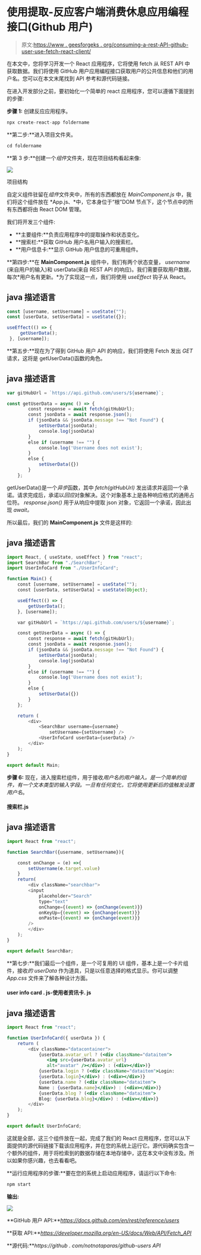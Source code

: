 # 使用提取-反应客户端消费休息应用编程接口(Github 用户)

> 原文:[https://www . geesforgeks . org/consuming-a-rest-API-github-user-use-fetch-react-client/](https://www.geeksforgeeks.org/consuming-a-rest-api-github-users-using-fetch-react-client/)

在本文中，您将学习开发一个 React 应用程序，它将使用 fetch 从 REST API 中获取数据。我们将使用 GitHub 用户应用编程接口获取用户的公共信息和他们的用户名。您可以在本文末尾找到 API 参考和源代码链接。

在进入开发部分之前，要初始化一个简单的 react 应用程序，您可以遵循下面提到的步骤:

**步骤 1:** 创建反应应用程序。

```jsx
npx create-react-app foldername
```

**第二步:**进入项目文件夹。

```jsx
cd foldername
```

**第 3 步:**创建一个*组件*文件夹，现在项目结构看起来像:

![](img/242d37affda45fb772e09ee601a9c800.png)

项目结构

自定义组件驻留在*组件*文件夹中，所有的东西都放在 *MainComponent.js* 中，我们将这个组件放在 *App.js、*中，它本身位于“根”DOM 节点下，这个节点中的所有东西都将由 React DOM 管理。

我们将开发三个组件:

*   **主要组件:**负责应用程序中的提取操作和状态变化。
*   **搜索栏:**获取 GitHub 用户名用户输入的搜索栏。
*   **用户信息卡:**显示 GitHub 用户信息的可重用组件。

**第四步:**在 **MainComponent.js** 组件中，我们有两个状态变量， *username* (来自用户的输入)和 userData(来自 REST API 的响应)。我们需要获取用户数据，每次*用户名有更新。*为了实现这一点，我们将使用 *useEffect* 钩子从 React。

## java 描述语言

```jsx
const [username, setUsername] = useState("");
const [userData, setUserData] = useState({});

useEffect(() => {
     getUserData();
 }, [username]);
```

**第五步:**现在为了得到 GitHub 用户 API 的响应，我们将使用 Fetch 发出 *GET* 请求，这将是 getUserData()函数的角色。

## java 描述语言

```jsx
var gitHubUrl = `https://api.github.com/users/${username}`;

const getUserData = async () => {
        const response = await fetch(gitHubUrl);
        const jsonData = await response.json();
        if (jsonData && jsonData.message !== "Not Found") {
            setUserData(jsonData);
            console.log(jsonData)
        }
        else if (username !== "") {
            console.log('Username does not exist');
        }
        else {
            setUserData({})
        }
    };
```

getUserData()是一个*异步*函数，其中 *fetch(gitHubUrl)* 发出请求并返回一个承诺。请求完成后，承诺以*回应*对象解决。这个对象基本上是各种响应格式的通用占位符。 *response.json()* 用于从响应中提取 json 对象，它返回一个承诺，因此出现 *await。*

所以最后，我们的 **MainComponent.js** 文件是这样的:

## java 描述语言

```jsx
import React, { useState, useEffect } from "react";
import SearchBar from "./SearchBar";
import UserInfoCard from "./UserInfoCard";

function Main() {
    const [username, setUsername] = useState("");
    const [userData, setUserData] = useState(Object);

    useEffect(() => {
        getUserData();
    }, [username]);

    var gitHubUrl = `https://api.github.com/users/${username}`;

    const getUserData = async () => {
        const response = await fetch(gitHubUrl);
        const jsonData = await response.json();
        if (jsonData && jsonData.message !== "Not Found") {
            setUserData(jsonData);
            console.log(jsonData)
        }
        else if (username !== "") {
            console.log('Username does not exist');
        }
        else {
            setUserData({})
        }
    };

    return (
        <div>
            <SearchBar username={username} 
                setUsername={setUsername} />
            <UserInfoCard userData={userData} />
        </div>
    );
}

export default Main;
```

**步骤 6:** 现在，进入搜索栏组件，用于接收*用户名的用户输入。*是一个简单的组件，有一个文本类型的输入字段。一旦有任何变化，它将使用更新后的值触发*设置用户名*。

#### 搜索栏.js

## java 描述语言

```jsx
import React from "react";

function SearchBar({username, setUsername}){

    const onChange = (e) =>{
        setUsername(e.target.value)
    }
    return(
        <div className="searchbar">
        <input 
            placeholder="Search"
            type="text" 
            onChange={(event) => {onChange(event)}}
            onKeyUp={(event) => {onChange(event)}}
            onPaste={(event) => {onChange(event)}}
        />
        </div>
    );
}

export default SearchBar;
```

**第七步:**我们最后一个组件，是一个可复用的 UI 组件，基本上是一个卡片组件，接收*的 userData* 作为道具，只是以任意选择的格式显示。你可以调整 *App.css* 文件来了解各种设计方面。

#### user info card . js-使用者资讯卡. js

## java 描述语言

```jsx
import React from "react";

function UserInfoCard({ userData }) {
    return (
        <div className="datacontainer">
            {userData.avatar_url ? (<div className="dataitem">
               <img src={userData.avatar_url} 
               alt="avatar" /></div>) : (<div></div>)}
            {userData.login ? (<div className="dataitem">Login: 
            {userData.login}</div>) : (<div></div>)}
            {userData.name ? (<div className="dataitem">
            Name : {userData.name}</div>) : (<div></div>)}
            {userData.blog ? (<div className="dataitem">
            Blog: {userData.blog}</div>) : (<div></div>)}
        </div>
    );
}

export default UserInfoCard;
```

这就是全部，这三个组件放在一起，完成了我们的 React 应用程序，您可以从下面提供的源代码链接下载该应用程序，并在您的系统上运行它。源代码确实包含一个额外的组件，用于将检索到的数据存储在本地存储中，这在本文中没有涉及。所以如果你感兴趣，也去看看吧。

**运行应用程序的步骤:**要在您的系统上启动应用程序，请运行以下命令:

```jsx
npm start
```

**输出:**

![](img/ff82eec4406aa7f31d567deaff42008d.png)

**GitHub 用户 API:***https://docs.github.com/en/rest/reference/users*

**获取 API:***https://developer.mozilla.org/en-US/docs/Web/API/Fetch_API*

**源代码:***https://github . com/notnotaparas/github-users API*